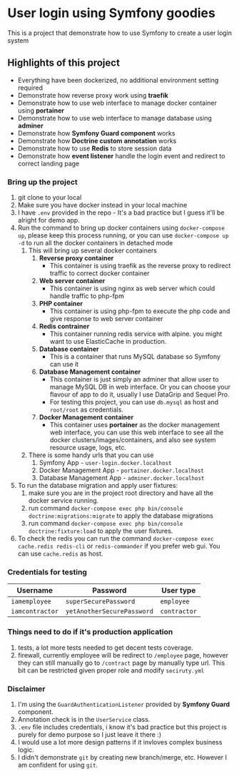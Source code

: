 # User login using Symfony goodies

This is a project that demonstrate how to use Symfony to create a user login system

## Highlights of this project

* Everything have been dockerized, no additional environment setting required
* Demonstrate how reverse proxy work using __traefik__
* Demonstrate how to use web interface to manage docker container using __portainer__
* Demonstrate how to use web interface to manage database using __adminer__
* Demonstrate how __Symfony Guard component__ works
* Demonstrate how __Doctrine custom annotation__ works
* Demonstrate how to use __Redis__ to store session data
* Demonstrate how __event listener__ handle the login event and redirect to correct landing page

### Bring up the project

1. git clone to your local
2. Make sure you have docker instead in your local machine
3. I have `.env` provided in the repo - It's a bad practice but I guess it'll be alright for demo app.  
4. Run the command to bring up docker containers using `docker-compose up`, please keep this process running, or you can use `docker-compose up -d` to run all the docker containers in detached mode
    1. This will bring up several docker containers
        1. __Reverse proxy container__
            * This container is using traefik as the reverse proxy to redirect traffic to correct docker container
        2. __Web server container__
            * This container is using nginx as web server which could handle traffic to php-fpm
        3. __PHP container__
            * This container is using php-fpm to execute the php code and give response to web server container
        4. __Redis contrainer__
            * This container running redis service with alpine. you might want to use ElasticCache in production.
        5. __Database container__
            * This is a container that runs MySQL database so Symfony can use it
        6. __Database Management container__
            * This container is just simply an adminer that allow user to manage MySQL DB in web interface. Or you can choose your flavour of app to do it, usually I use DataGrip and Sequel Pro.
            * For testing this project, you can use `db.mysql` as host and `root/root` as credentials.
        7. __Docker Management container__
            * This container uses __portainer__ as the docker management web interface, you can use this web interface to see all the docker clusters/images/containers, and also see system resource usage, logs, etc.
    2. There is some handy urls that you can use
        1. Symfony App - `user-login.docker.localhost`
        2. Docker Management App - `portainer.docker.localhost`
        3. Database Management App - `adminer.docker.localhost`
5. To run the database migration and apply user fixtures:
    1. make sure you are in the project root directory and have all the docker service running.
    2. run command `docker-compose exec php bin/console doctrine:migrations:migrate` to apply the database migrations
    3. run command `docker-compose exec php bin/console doctrine:fixture:load` to apply the user fixtures.
6. To check the redis you can run the command `docker-compose exec cache.redis redis-cli` or `redis-commander` if you prefer web gui. You can use `cache.redis` as host.

### Credentials for testing

Username | Password | User type
--- | --- |---
`iamemployee` | `superSecurePassword` | `employee`
`iamcontractor` | `yetAnotherSecurePassword` | `contractor`

### Things need to do if it's production application

1. tests, a lot more tests needed to get decent tests coverage.
2. firewall, currently employee will be redirect to `/employee` page, however they can still manually go to `/contract` page by manually type url. This bit can be restricted given proper role and modify `seciruty.yml`

### Disclaimer

1. I'm using the `GuardAuthenticationListener` provided by __Symfony Guard__ component.
2. Annotation check is in the `UserService` class.
3. `.env` file includes credentials, i know it's bad practice but this project is purely for demo purpose so I just leave it there :)
4. I would use a lot more design patterns if it invloves complex business logic.
5. I didn't demonstrate `git` by creating new branch/merge, etc. However I am confident for using `git`.